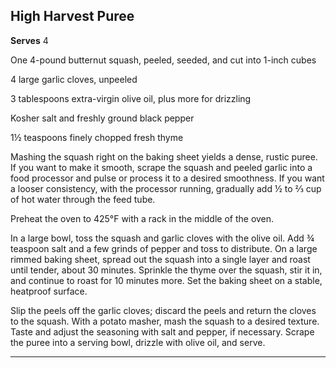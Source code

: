 ﻿## High Harvest Puree

**Serves** 4

One 4-pound butternut squash, peeled, seeded, and cut into 1-inch cubes

4 large garlic cloves, unpeeled

3 tablespoons extra-virgin olive oil, plus more for drizzling

Kosher salt and freshly ground black pepper

1½ teaspoons finely chopped fresh thyme

Mashing the squash right on the baking sheet yields a dense, rustic puree. If you want to make it smooth, scrape the squash and peeled garlic into a food processor and pulse or process it to a desired smoothness. If you want a looser consistency, with the processor running, gradually add ½ to ⅔ cup of hot water through the feed tube.

Preheat the oven to 425°F with a rack in the middle of the oven.

In a large bowl, toss the squash and garlic cloves with the olive oil. Add ¾ teaspoon salt and a few grinds of pepper and toss to distribute. On a large rimmed baking sheet, spread out the squash into a single layer and roast until tender, about 30 minutes. Sprinkle the thyme over the squash, stir it in, and continue to roast for 10 minutes more. Set the baking sheet on a stable, heatproof surface.

Slip the peels off the garlic cloves; discard the peels and return the cloves to the squash. With a potato masher, mash the squash to a desired texture. Taste and adjust the seasoning with salt and pepper, if necessary. Scrape the puree into a serving bowl, drizzle with olive oil, and serve.

---

